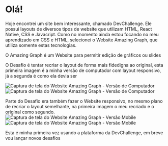 # Olá!

<p>Hoje encontrei um site bem interessante, chamado DevChallenge. Ele possui layouts de diversos tipos de website que utilizam HTML, React Native, CSS e Javacript. Como no momento ainda estou focando no meu aprendizado em CSS e HTML, selecionei o Website Amazing Graph, que utiliza somente estas tecnologias.</p>

<p>O Amazing Graph é um Website para permitir edição de gráficos ou slides</p>
<p>O Desafio é tentar recriar o layout de forma mais fidedigna ao original, esta primeira imagem é a minha versão de computador com layout responsivo, já a segunda é como ela devia ser</p>

<img src="https://i.imgur.com/z3HCxh0.png" alt="Captura de tela do Website Amazing Graph - Versão de Computador" title="Minha Versão do Amazing Graph">

<img src="https://i.imgur.com/psYy6WO.png" alt="Captura de tela do Website Amazing Graph - Versão de Computador" title="Versão original do Amazing Graph">

<p> Parte do Desafio era também fazer o Website responsivo, no mesmo plano de recriar o layout semelhante, na primeira imagem o meu recriado e o original como segundo.

<img src="https://i.imgur.com/jA1dogA.png" alt="Captura de tela do Website Amazing Graph - Versão Mobile" title="Minha versão do Amazing Graph em formato mobile">

<img src="https://i.imgur.com/SQsm2rf.png" alt="Captura de tela do Website Amazing Graph - Versão Mobile" title="Versão original do Amazing Graph em formato mobile">

<p>Esta é minha primeira vez usando a plataforma da DevChallenge, em breve vou lançar novos desafios</p>
